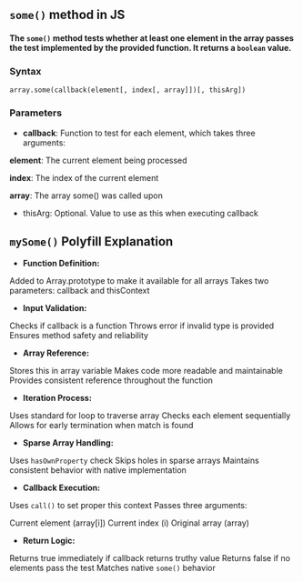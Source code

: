 ## `some()` method in JS

#### The `some()` method tests whether at least one element in the array passes the test implemented by the provided function. It returns a `boolean` value.

### Syntax
`array.some(callback(element[, index[, array]])[, thisArg])`

### Parameters

- **callback**: Function to test for each element, which takes three arguments:

**element**: The current element being processed
&nbsp;

**index**: The index of the current element
&nbsp;

**array**: The array some() was called upon


- thisArg: Optional. Value to use as this when executing callback


## `mySome()` Polyfill Explanation

- **Function Definition:**

Added to Array.prototype to make it available for all arrays
Takes two parameters: callback and thisContext

- **Input Validation:**

Checks if callback is a function
Throws error if invalid type is provided
Ensures method safety and reliability

- **Array Reference:**

Stores this in array variable
Makes code more readable and maintainable
Provides consistent reference throughout the function

- **Iteration Process:**

Uses standard for loop to traverse array
Checks each element sequentially
Allows for early termination when match is found

- **Sparse Array Handling:**

Uses `hasOwnProperty` check
Skips holes in sparse arrays
Maintains consistent behavior with native implementation

- **Callback Execution:**

Uses `call()` to set proper this context
Passes three arguments:

Current element (array[i])
Current index (i)
Original array (array)

- **Return Logic:**

Returns true immediately if callback returns truthy value
Returns false if no elements pass the test
Matches native `some()` behavior



